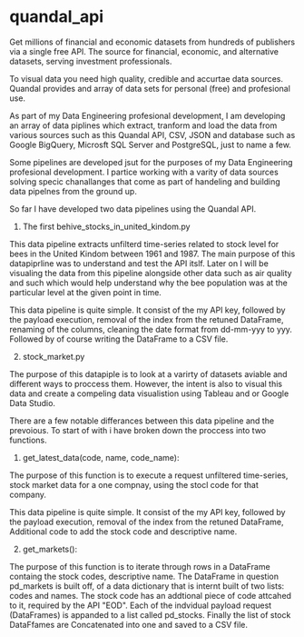 # quandal_api
Get millions of financial and economic datasets from hundreds of publishers via a single free API.
The source for financial, economic, and alternative datasets, serving investment professionals.

To visual data you need high quality, credible and accurtae data sources. Quandal provides and array of data sets for personal (free) and profesional use. 

As part of my Data Engineering profesional development, I am developing an array of data piplines which extract, tranform and load the data from various sources such as this Quandal API, CSV, JSON and database such as Google BigQuery, Microsft SQL Server and PostgreSQL, just to name a few. 

Some pipelines are developed jsut for the purposes of my Data Engineering profesional development. I partice working with a varity of data sources solving specic chanallanges that come as part of handeling and building data pipelnes from the ground up. 

So far I have developed two data pipelines using the Quandal API. 

1. The first behive_stocks_in_united_kindom.py

This data pipeline extracts unfilterd time-series related to stock level for bees in the United Kindom between 1961 and 1987. The main purpose of this datapiprline was to understand and test the API itslf. Later on I will be visualing the data from this pipeline alongside other data such as air quality and such which would help understand why the bee population was at the particular level at the given point in time. 

This data pipeline is quite simple. It consist of the my API key, followed by the payload execution, removal of the index from the retuned DataFrame, renaming of the columns, cleaning the date format from dd-mm-yyy to yyy. Followed by of course writing the DataFrame to a CSV file.  

2. stock_market.py

The purpose of this datapiple is to look at a varirty of datasets aviable and different ways to proccess them. However, the intent is also to visual this data and create a compeling data visualistion using Tableau and or Google Data Studio. 

There are a few notable differances between this data pipeline and the prevoious. To start of with i have broken down the proccess into two functions. 

1. get_latest_data(code, name, code_name):

The purpose of this function is to execute a request unfiltered time-series, stock market data for a one compnay, using the stocl code for that company. 

This data pipeline is quite simple. It consist of the my API key, followed by the payload execution, removal of the index from the retuned DataFrame, Additional code to add the stock code and descriptive name. 


2. get_markets():

The purpose of this function is to iterate through rows in a DataFrame containg the stock codes, descriptive name. The DataFrame in question pd_markets is built off, of a data dictionary that is internt built of two lists: codes and names. The stock code has an addtional piece of code attcahed to it, required by the API "EOD". Each of the indvidual payload request (DataFrames) is appanded to a list called pd_stocks. Finally the list of stock DataFfames are Concatenated into one and saved to a CSV file.  
